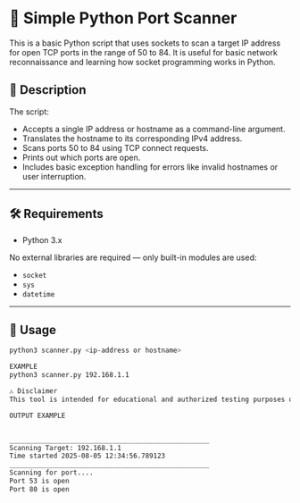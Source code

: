 # 🔌 Simple Python Port Scanner

This is a basic Python script that uses sockets to scan a target IP address for open TCP ports in the range of 50 to 84. It is useful for basic network reconnaissance and learning how socket programming works in Python.

## 📄 Description

The script:
- Accepts a single IP address or hostname as a command-line argument.
- Translates the hostname to its corresponding IPv4 address.
- Scans ports 50 to 84 using TCP connect requests.
- Prints out which ports are open.
- Includes basic exception handling for errors like invalid hostnames or user interruption.

---

## 🛠 Requirements

- Python 3.x

No external libraries are required — only built-in modules are used:
- `socket`
- `sys`
- `datetime`

---

## 🚀 Usage

```bash
python3 scanner.py <ip-address or hostname>

EXAMPLE
python3 scanner.py 192.168.1.1

⚠️ Disclaimer
This tool is intended for educational and authorized testing purposes only. Unauthorized port scanning may be considered illegal in many jurisdictions. Always get permission before scanning a system that you do not own.

OUTPUT EXAMPLE


__________________________________________________
Scanning Target: 192.168.1.1
Time started 2025-08-05 12:34:56.789123
__________________________________________________
Scanning for port....
Port 53 is open
Port 80 is open



